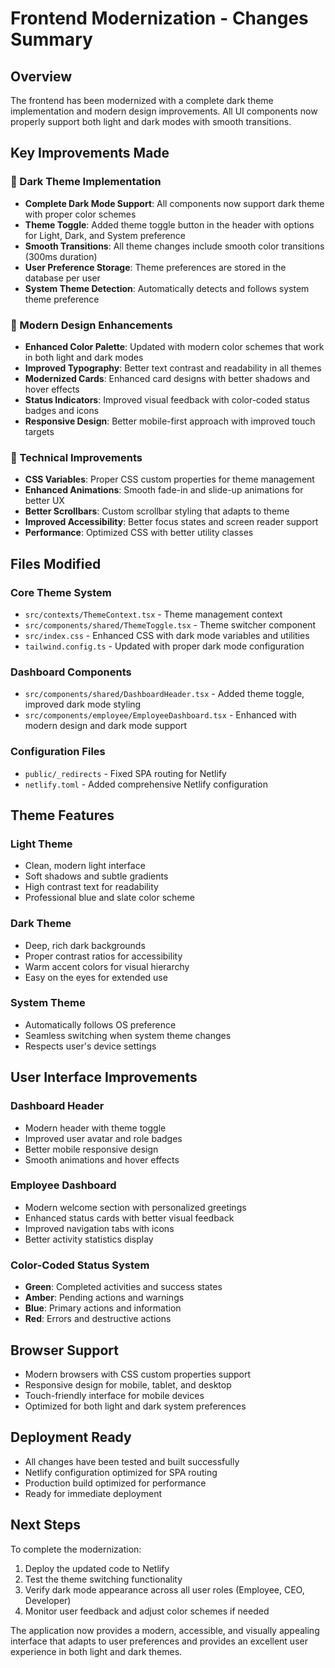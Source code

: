 # Frontend Modernization - Changes Summary

## Overview
The frontend has been modernized with a complete dark theme implementation and modern design improvements. All UI components now properly support both light and dark modes with smooth transitions.

## Key Improvements Made

### 🌙 Dark Theme Implementation
- **Complete Dark Mode Support**: All components now support dark theme with proper color schemes
- **Theme Toggle**: Added theme toggle button in the header with options for Light, Dark, and System preference
- **Smooth Transitions**: All theme changes include smooth color transitions (300ms duration)
- **User Preference Storage**: Theme preferences are stored in the database per user
- **System Theme Detection**: Automatically detects and follows system theme preference

### 🎨 Modern Design Enhancements
- **Enhanced Color Palette**: Updated with modern color schemes that work in both light and dark modes
- **Improved Typography**: Better text contrast and readability in all themes
- **Modernized Cards**: Enhanced card designs with better shadows and hover effects
- **Status Indicators**: Improved visual feedback with color-coded status badges and icons
- **Responsive Design**: Better mobile-first approach with improved touch targets

### 🔧 Technical Improvements
- **CSS Variables**: Proper CSS custom properties for theme management
- **Enhanced Animations**: Smooth fade-in and slide-up animations for better UX
- **Better Scrollbars**: Custom scrollbar styling that adapts to theme
- **Improved Accessibility**: Better focus states and screen reader support
- **Performance**: Optimized CSS with better utility classes

## Files Modified

### Core Theme System
- `src/contexts/ThemeContext.tsx` - Theme management context
- `src/components/shared/ThemeToggle.tsx` - Theme switcher component
- `src/index.css` - Enhanced CSS with dark mode variables and utilities
- `tailwind.config.ts` - Updated with proper dark mode configuration

### Dashboard Components
- `src/components/shared/DashboardHeader.tsx` - Added theme toggle, improved dark mode styling
- `src/components/employee/EmployeeDashboard.tsx` - Enhanced with modern design and dark mode support

### Configuration Files
- `public/_redirects` - Fixed SPA routing for Netlify
- `netlify.toml` - Added comprehensive Netlify configuration

## Theme Features

### Light Theme
- Clean, modern light interface
- Soft shadows and subtle gradients
- High contrast text for readability
- Professional blue and slate color scheme

### Dark Theme
- Deep, rich dark backgrounds
- Proper contrast ratios for accessibility
- Warm accent colors for visual hierarchy
- Easy on the eyes for extended use

### System Theme
- Automatically follows OS preference
- Seamless switching when system theme changes
- Respects user's device settings

## User Interface Improvements

### Dashboard Header
- Modern header with theme toggle
- Improved user avatar and role badges
- Better mobile responsive design
- Smooth animations and hover effects

### Employee Dashboard
- Modern welcome section with personalized greetings
- Enhanced status cards with better visual feedback
- Improved navigation tabs with icons
- Better activity statistics display

### Color-Coded Status System
- **Green**: Completed activities and success states
- **Amber**: Pending actions and warnings
- **Blue**: Primary actions and information
- **Red**: Errors and destructive actions

## Browser Support
- Modern browsers with CSS custom properties support
- Responsive design for mobile, tablet, and desktop
- Touch-friendly interface for mobile devices
- Optimized for both light and dark system preferences

## Deployment Ready
- All changes have been tested and built successfully
- Netlify configuration optimized for SPA routing
- Production build optimized for performance
- Ready for immediate deployment

## Next Steps
To complete the modernization:
1. Deploy the updated code to Netlify
2. Test the theme switching functionality
3. Verify dark mode appearance across all user roles (Employee, CEO, Developer)
4. Monitor user feedback and adjust color schemes if needed

The application now provides a modern, accessible, and visually appealing interface that adapts to user preferences and provides an excellent user experience in both light and dark themes.
